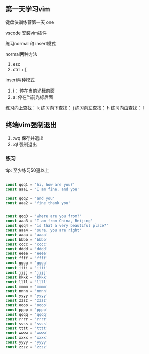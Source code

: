 ## 第一天学习vim

键盘侠训练营第一天 one

vscode 安装vim插件

练习normal 和 insert模式

normal两种方法
1. esc
2. ctrl + [

insert两种模式

1. i： 停在当前光标前面
2. a:  停在当前光标后面

练习向上查找： k
练习向下查找： j
练习向左查找： h
练习向由查找： l


## 终端vim强制退出
1. :wq   保存并退出
2. :q!   强制退出

### 练习
tip: 至少练习50遍以上


```js

const qqq1 = 'hi, how are you?'
const aaa1 = 'I am fine, and you' 

const qqq2 = 'and you'
const aaa2 = 'fine thank you'

```

```js

const qqq3 = 'where are you from?'
const aaa3 = 'I am from China, Beijing'
const qqq4 = 'is that a very beautiful place?'
const aaa4 = 'sure, you are right'
const aaaa = 'aaaa'
const bbbb = 'bbbb' 
const cccc = 'cccc'
const dddd = 'dddd'
const eeee = 'eeee'
const ffff = 'ffff'
const gggg = 'gggg'
const iiii = 'iiii'
const jjjj = 'jjjj'
const kkkk = 'kkkk'
const llll = 'llll'
const mmmm = 'mmmm'
const nnnn = 'nnnn'
const yyyy = 'yyyy'
const zzzz = 'zzzz'
const oooo = 'oooo'
const pppp = 'pppp'
const qqqq = 'qqqq'
const rrrr = 'rrrr'
const ssss = 'ssss'
const tttt = 'tttt'
const wwww = 'wwww'
const xxxx = 'xxxx'
const yyyy = 'yyyy'
const zzzz = 'zzzz'
```







